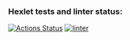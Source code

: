 ### Hexlet tests and linter status:
[![Actions Status](https://github.com/absque96/php-project-lvl2/workflows/hexlet-check/badge.svg)](https://github.com/absque96/php-project-lvl2/actions)
[![linter](https://github.com/absque96/php-project-lvl2/actions/workflows/check.yml/badge.svg)](https://github.com/absque96/php-project-lvl2/actions/workflows/check.yml)
